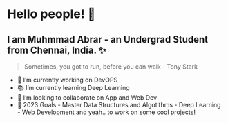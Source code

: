 
<!--
**MuhmmadAbrar/MuhmmadAbrar** is a ✨ _special_ ✨ repository because its `README.md` (this file) appears on your GitHub profile.

Here are some ideas to get you started:

- 🔭 I’m currently working on ...
- 🌱 I’m currently learning ...
- 👯 I’m looking to collaborate on ...
- 🤔 I’m looking for help with ...
- 💬 Ask me about ...
- 📫 How to reach me: ...
- 😄 Pronouns: ...
- ⚡ Fun fact: ...
-->
#   Hello people! :raised_hands:

## I am Muhmmad Abrar - an Undergrad Student from Chennai, India. ✨

> Sometimes, you got to run, before you can walk - Tony Stark

- 🔭 I’m currently working on DevOPS
- 📚 I’m currently learning Deep Learning
- 👯 I’m looking to collaborate on App and Web Dev
- 🥅 2023 Goals - Master Data Structures and Algotithms - Deep Learning - Web Development and yeah.. to work on some cool projects!

<br />


